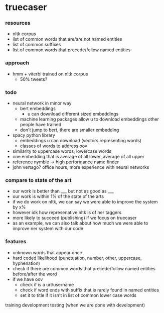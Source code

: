 # truecaser

### resources
- nltk corpus
- list of common words that are/are not named entities
- list of common suffixes
- list of common words that precede/follow named entities

### approach
- hmm + viterbi trained on nltk corpus
    - 50% tweets?

### todo
- neural network in minor way
    - bert embeddings
        - u can download different sized embeddings
    - machine learning packages allow u to download embeddings other people have trained
    - don't jump to bert, there are smaller embedding
- spacy python library
    - embeddings u can download (vectors representing words)
    - classes of words to address oov
- similarity to uppercase words, lowercase words
- one embedding that is average of all lower, average of all upper
- reference nymble -> high performance name finder
- john vertago? office hours, more experience with neural networks

### compare to state of the art
- our work is better than ___ but not as good as ___
- our work is within 1% of the state of the arts
- if we do work on nltk, we can say we were able to improve the system by x%
- however idk how represenative nltk is of ner taggers
- more likely to succeed (publishing) if we focus on truecaser
- as an example, we can also talk about how much we were able to improve ner system with our code

### features
- unknown words that appear once
- hard coded likelihood (punctuation, number, other, uppercase, hyphenation)
- check if there are common words that precede/follow named entities before/after the word
- if we have oov
    - check if is a url/username
    - check if word ends with suffix that is rarely found in named entities
    - set it to title if it isn't in list of common lower case words

training
development
testing (when we are done with development)